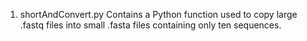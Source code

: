 1. shortAndConvert.py Contains a Python function used to copy large .fastq files into small .fasta files containing only ten sequences.
